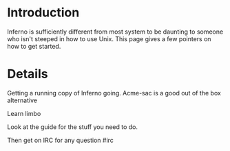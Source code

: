 # Introduction #

Inferno is sufficiently different from most system to be daunting to someone who isn't steeped in how to use Unix. This page gives a few pointers on how to get started.


# Details #

Getting a running copy of Inferno going. Acme-sac is a good out of the box alternative

Learn limbo

Look at the guide for the stuff you need to do.

Then get on IRC for any question #irc


